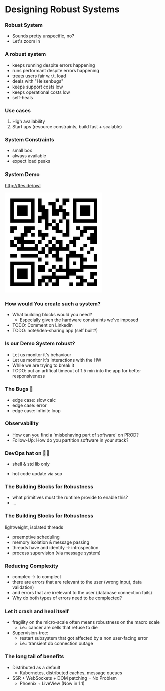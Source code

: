 <!-- Use external markdown resource, separate slides by three newlines; vertical slides by two newlines -->
# Designing Robust Systems



### Robust System
- Sounds pretty unspecific, no?
- Let's zoom in



### A robust system
- keeps running despite errors happening
- runs performant despite errors happening
- treats users fair w.r.t. load
- deals with "Heisenbugs"
- keeps support costs low
- keeps operational costs low
- self-heals



### Use cases
1. High availability
2. Start ups (resource constraints, build fast + scalable)



### System Constraints
- small box
- always available
- expect load peaks



### System Demo

http://ftes.de/owl

<img src="img/qrcode.png" class="r-stretch" />



### How would You create such a system?
- What building blocks would you need?
    - Especially given the hardware constraints we've imposed
- TODO: Comment on LinkedIn
- TODO: note/idea-sharing app (self built?)



### Is our Demo System robust?
- Let us monitor it's behaviour
- Let us monitor it's interactions with the HW
- While we are trying to break it
- TODO: put an artifical timeout of 1.5 min into the app for better responsiveness



### The Bugs 🐛
- edge case: slow calc
- edge case: error
- edge case: infinite loop



### Observability
- How can you find a 'misbehaving part of software' on PROD?
- Follow-Up: How do you partition software in your stack?



### DevOps hat on 👷‍♀️
- shell & std lib only
<!-- second display / vertical split: always keep dashboard visible? -->
- hot code update via scp



### The Building Blocks for Robustness
- what primitives must the runtime provide to enable this?
- ...


### The Building Blocks for Robustness
lightweight, isolated threads
- preemptive scheduling
- memory isolation & message passing
- threads have and identity -> introspection
- process supervision (via message system)



### Reducing Complexity
- complex -> to complect
- there are errors that are relevant to the user (wrong input, data validation)
- and errors that are irrelevant to the user (database connection fails)
- Why do both types of errors need to be complected?



### Let it crash and heal itself
- fragility on the micro-scale often means robustness on the macro scale
  - i.e.: cancer are cells that refuse to die
- Supervision-tree:
  - restart subsystem that got affected by a non user-facing error
  - i.e.: transient db connection outage



### The long tail of benefits
- Distributed as a default
  - Kubernetes, distributed caches, message queues
- SSR + WebSockets + DOM patching = No Problem
  - Phoenix + LiveView (Now in 1.1)
